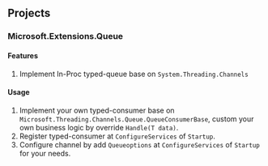 ##  Projects
### Microsoft.Extensions.Queue

####    Features
1.  Implement In-Proc typed-queue base on `System.Threading.Channels`

####    Usage
1.  Implement your own typed-consumer base on `Microsoft.Threading.Channels.Queue.QueueConsumerBase`, custom your own business logic by override `Handle(T data)`.
2.  Register typed-consumer at `ConfigureServices` of `Startup`.
3.  Configure channel by add `Queueoptions` at `ConfigureServices` of `Startup` for your needs.
